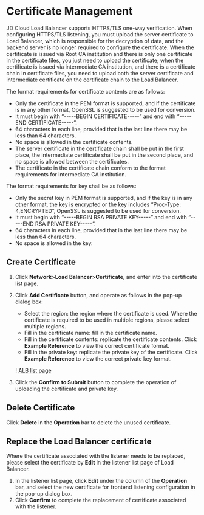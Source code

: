 # Certificate Management

JD Cloud Load Balancer supports HTTPS/TLS one-way verification. When configuring HTTPS/TLS listening, you must upload the server certificate to Load Balancer, which is responsible for the decryption of data, and the backend server is no longer required to configure the certificate.
When the certificate is issued via Root CA institution and there is only one certificate in the certificate files, you just need to upload the certificate; when the certificate is issued via intermediate CA institution, and there is a certificate chain in certificate files, you need to upload both the server certificate and intermediate certificate on the certificate chain to the Load Balancer.
 
The format requirements for certificate contents are as follows:

   - Only the certificate in the PEM format is supported, and if the certificate is in any other format, OpenSSL is suggested to be used for conversion.
   - It must begin with “-----BEGIN CERTIFICATE-----” and end with “-----END CERTIFICATE-----”.
   - 64 characters in each line, provided that in the last line there may be less than 64 characters.
   - No space is allowed in the certificate contents.
   - The server certificate in the certificate chain shall be put in the first place, the intermediate certificate shall be put in the second place, and no space is allowed between the certificates.
   - The certificate in the certificate chain conform to the format requirements for intermediate CA institution.

The format requirements for key shall be as follows:

   - Only the secret key in PEM format is supported, and if the key is in any other format, the key is encrypted or the key includes “Proc-Type: 4,ENCRYPTED”, OpenSSL is suggested to be used for conversion.
   - It must begin with “-----BEGIN RSA PRIVATE KEY-----” and end with “-----END RSA PRIVATE KEY-----”.
   - 64 characters in each line, provided that in the last line there may be less than 64 characters.
   - No space is allowed in the key.
## Create Certificate	
1. Click **Network**>**Load Balancer**>**Certificate**, and enter into the certificate list page.

2. Click **Add Certificate** button, and operate as follows in the pop-up dialog box:

   - Select the region: the region where the certificate is used. Where the certificate is required to be used in multiple regions, please select multiple regions.
   - Fill in the certificate name: fill in the certificate name.
   - Fill in the certificate contents: replicate the certificate contents. Click **Example Reference** to view the correct certificate format.
   - Fill in the private key: replicate the private key of the certificate. Click **Example Reference** to view the correct private key format.

    ! [ALB list page](../../../../image/Networking/ALB/ALB-109.png)

3. Click the **Confirm to Submit** button to complete the operation of uploading the certificate and private key.
## Delete Certificate
 Click **Delete** in the **Operation** bar to delete the unused certificate. 
## Replace the Load Balancer certificate
Where the certificate associated with the listener needs to be replaced, please select the certificate by **Edit** in the listener list page of Load Balancer.
1. In the listener list page, click **Edit** under the column of the **Operation** bar, and select the new certificate for frontend listening configuration in the pop-up dialog box.
2. Click **Confirm** to complete the replacement of certificate associated with the listener.

